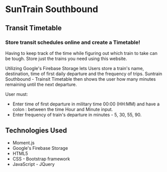 # SunTrain Southbound
## Transit Timetable

### Store transit schedules online and create a Timetable!

 Having to keep track of the time while figuring out which train to take can be tough. Store just the trains you need using this website. 
 
 Utilizing Google's Firebase Storage lets Users store a train's name, destination, time of first daily departure and the frequency of trips. Suntrain Southbound - Trainsit Timetable then shows the user how many minutes remaining until the next departure.

 User must:
 -  Enter time of first departure in military time 00:00 (HH:MM) and have a colon  :  between the time Hour and Minute input. 
 -  Enter frequency of train's departure in minutes -  5, 30, 55, 90.



 ## Technologies Used
 - Moment.js 
 - Google's Firebase Storage
 - HTML5
 - CSS - Bootstrap framework
 - JavaScript - JQuery
